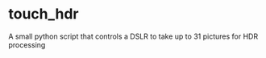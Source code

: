 touch_hdr
=========

A small python script that controls a DSLR to take up to 31 pictures for HDR processing
